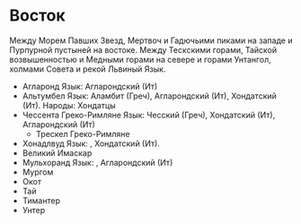 # Восток

Между Морем Павших Звезд, Мертвоч и Гадючьими пиками на западе и Пурпурной пустыней на востоке.
Между Тескскими горами, Тайской возвышенностью и Медными горами на севере и горами Унтангол, холмами Совета и рекой Львиный Язык.

*   Агларонд
    Язык: Агларондский (Ит)
*   Альтумбел
    Язык: Аламбит (Греч), Агларондский (Ит), Хондатский (Ит).
    Народы: Хондатцы
*   Чессента
    Греко-Римляне
    Язык: Чесский (Греч), Хондатский (Ит), Агларондский (Ит)
    *   Трескел
        Греко-Римляне
*   Хонадлвуд
    Язык: , Хондатский (Ит).
*   Великий Имаскар
*   Мульхоранд
    Язык: , Агларондский (Ит)
*   Мургом
*   Окот
*   Тай
*   Тимантер
*   Унтер
